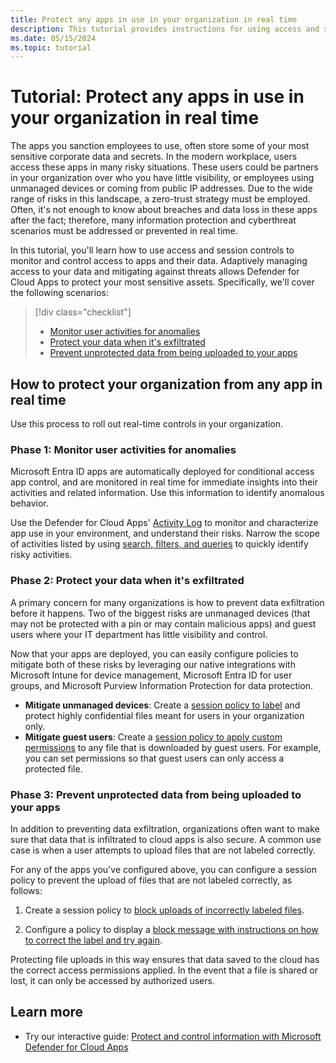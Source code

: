 ```yaml
---
title: Protect any apps in use in your organization in real time
description: This tutorial provides instructions for using access and session controls to monitor and control access to apps and their data.
ms.date: 05/15/2024
ms.topic: tutorial
---
```

# Tutorial: Protect any apps in use in your organization in real time



The apps you sanction employees to use, often store some of your most sensitive corporate data and secrets. In the modern workplace, users access these apps in many risky situations. These users could be partners in your organization over who you have little visibility, or employees using unmanaged devices or coming from public IP addresses. Due to the wide range of risks in this landscape, a zero-trust strategy must be employed. Often, it's not enough to know about breaches and data loss in these apps after the fact; therefore, many information protection and cyberthreat scenarios must be addressed or prevented in real time.

In this tutorial, you'll learn how to use access and session controls to monitor and control access to apps and their data. Adaptively managing access to your data and mitigating against threats allows Defender for Cloud Apps to protect your most sensitive assets. Specifically, we'll cover the following scenarios:

> [!div class="checklist"]
>
> - [Monitor user activities for anomalies](#phase-1-monitor-user-activities-for-anomalies)
> - [Protect your data when it's exfiltrated](#phase-2-protect-your-data-when-its-exfiltrated)
> - [Prevent unprotected data from being uploaded to your apps](#phase-3-prevent-unprotected-data-from-being-uploaded-to-your-apps)

## How to protect your organization from any app in real time

Use this process to roll out real-time controls in your organization.

### Phase 1: Monitor user activities for anomalies

Microsoft Entra ID apps are automatically deployed for conditional access app control, and are monitored in real time for immediate insights into their activities and related information. Use this information to identify anomalous behavior.

Use the Defender for Cloud Apps' [Activity Log](activity-filters.md) to monitor and characterize app use in your environment, and understand their risks. Narrow the scope of activities listed by using [search, filters, and queries](activity-filters-queries.md) to quickly identify risky activities.

### Phase 2: Protect your data when it's exfiltrated

A primary concern for many organizations is how to prevent data exfiltration before it happens. Two of the biggest risks are unmanaged devices (that may not be protected with a pin or may contain malicious apps) and guest users where your IT department has little visibility and control.

Now that your apps are deployed, you can easily configure policies to mitigate both of these risks by leveraging our native integrations with Microsoft Intune for device management, Microsoft Entra ID for user groups, and Microsoft Purview Information Protection for data protection.

- **Mitigate unmanaged devices**: Create a [session policy to label](session-policy-aad.md#create-a-defender-for-cloud-apps-session-policy) and protect highly confidential files meant for users in your organization only.
- **Mitigate guest users**: Create a [session policy to apply custom permissions](session-policy-aad.md#protect-download) to any file that is downloaded by guest users. For example, you can set permissions so that guest users can only access a protected file.

### Phase 3: Prevent unprotected data from being uploaded to your apps

In addition to preventing data exfiltration, organizations often want to make sure that data that is infiltrated to cloud apps is also secure. A common use case is when a user attempts to upload files that are not labeled correctly.

For any of the apps you've configured above, you can configure a session policy to prevent the upload of files that are not labeled correctly, as follows:

1. Create a session policy to [block uploads of incorrectly labeled files](session-policy-aad.md#protect-upload).

1. Configure a policy to display a [block message with instructions on how to correct the label and try again](session-policy-aad.md#educate-users-to-protect-sensitive-files).

Protecting file uploads in this way ensures that data saved to the cloud has the correct access permissions applied. In the event that a file is shared or lost, it can only be accessed by authorized users.

## Learn more

- Try our interactive guide: [Protect and control information with Microsoft Defender for Cloud Apps](https://mslearn.cloudguides.com/guides/Protect%20and%20control%20information%20with%20Microsoft%20Cloud%20App%20Security)
